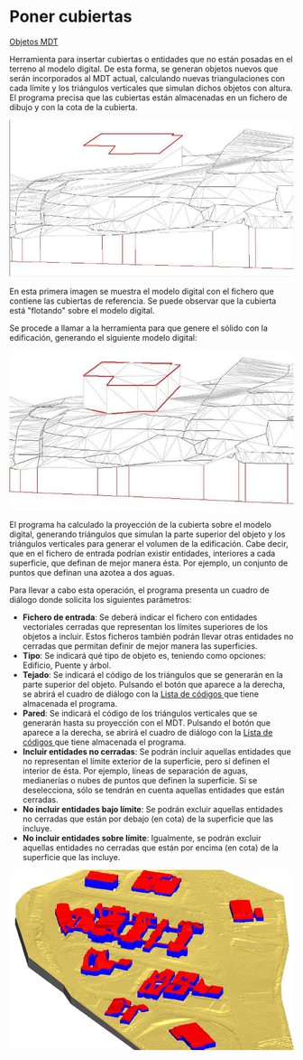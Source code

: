 # Poner cubiertas

[Objetos MDT](../fichas-de-herramientas/untitled-247/untitled-227.md)

Herramienta para insertar cubiertas o entidades que no están posadas en el terreno al modelo digital. De esta forma, se generan objetos nuevos que serán incorporados al MDT actual, calculando nuevas triangulaciones con cada límite y los triángulos verticales que simulan dichos objetos con altura. El programa precisa que las cubiertas están almacenadas en un fichero de dibujo y con la cota de la cubierta.

![](../../.gitbook/assets/cubiertas-1.jpg)

En esta primera imagen se muestra el modelo digital con el fichero que contiene las cubiertas de referencia. Se puede observar que la cubierta está "flotando" sobre el modelo digital.

Se procede a llamar a la herramienta para que genere el sólido con la edificación, generando el siguiente modelo digital:

![](../../.gitbook/assets/cubiertas-2.jpg)

El programa ha calculado la proyección de la cubierta sobre el modelo digital, generando triángulos que simulan la parte superior del objeto y los triángulos verticales para generar el volumen de la edificación. Cabe decir, que en el fichero de entrada podrían existir entidades, interiores a cada superficie, que definan de mejor manera ésta. Por ejemplo, un conjunto de puntos que definan una azotea a dos aguas.

Para llevar a cabo esta operación, el programa presenta un cuadro de diálogo donde solicita los siguientes parámetros:

* **Fichero de entrada**: Se deberá indicar el fichero con entidades vectoriales cerradas que representan los límites superiores de los objetos a incluir. Estos ficheros también podrán llevar otras entidades no cerradas que permitan definir de mejor manera las superficies.
* **Tipo**: Se indicará qué tipo de objeto es, teniendo como opciones: Edificio, Puente y árbol.
* **Tejado**: Se indicará el código de los triángulos que se generarán en la parte superior del objeto. Pulsando el botón que aparece a la derecha, se abrirá el cuadro de diálogo con la [Lista de códigos ](../otras-herramientas/listacodigos/)que tiene almacenada el programa.
* **Pared**: Se indicará el código de los triángulos verticales que se generarán hasta su proyección con el MDT. Pulsando el botón que aparece a la derecha, se abrirá el cuadro de diálogo con la [Lista de códigos ](../otras-herramientas/listacodigos/)que tiene almacenada el programa.
* **Incluir entidades no cerradas**: Se podrán incluir aquellas entidades que no representan el límite exterior de la superficie, pero sí definen el interior de ésta. Por ejemplo, líneas de separación de aguas, medianerías o nubes de puntos que definen la superficie. Si se deselecciona, sólo se tendrán en cuenta aquellas entidades que están cerradas.
* **No incluir entidades bajo límite**: Se podrán excluir aquellas entidades no cerradas que están por debajo \(en cota\) de la superficie que las incluye.
* **No incluir entidades sobre límite**: Igualmente, se podrán excluir aquellas entidades no cerradas que están por encima \(en cota\) de la superficie que las incluye.

![](../../.gitbook/assets/cubiertas-3.jpg)

